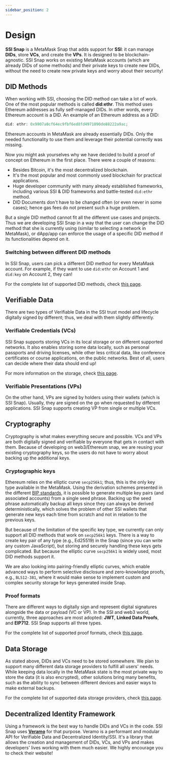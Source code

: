 ```yaml
---
sidebar_position: 2
---
```


# Design

**SSI Snap** is a MetaMask Snap that adds support for **SSI**: it can manage **DIDs**, store **VCs**, and create the **VPs**. It is designed to be blockchain-agnostic. SSI Snap works on existing MetaMask accounts (which are already DIDs of some methods) and their private keys to create new DIDs, without the need to create new private keys and worry about their security!

## DID Methods

When working with SSI, choosing the DID method can take a lot of work. One of the most popular methods is called **did:ethr**. This method uses Ethereum addresses as fully self-managed DIDs. In other words, every Ethereum account is a DID. An example of an Ethereum address as a DID:

```js
did: ethr: 0x9907a0cf64ec9fbf6ed8fd4971090de88222a9ac;
```

Ethereum accounts in MetaMask are already essentially DIDs. Only the needed functionality to use them and leverage their potential correctly was missing.

Now you might ask yourselves why we have decided to build a proof of concept on Ethereum in the first place. There were a couple of reasons:

- Besides Bitcoin, it's the most decentralized blockchain.
- It's the most popular and most commonly used blockchain for practical applications.
- Huge developer community with many already established frameworks, including various SSI & DID frameworks and battle-tested `did:ethr` method.
- DID Documents don't have to be changed often (or even never in some cases); hence gas fees do not present such a huge problem.

But a single DID method cannot fit all the different use cases and projects. Thus we are developing SSI Snap in a way that the user can change the DID method that she is currently using (similar to selecting a network in MetaMask), or dApp/app can enforce the usage of a specific DID method if its functionalities depend on it.

### Switching between different DID methods

In SSI Snap, users can pick a different DID method for every MetaMask account. For example, if they want to use `did:ethr` on Account 1 and `did:key` on Account 2, they can!

For the complete list of supported DID methods, check [this page](./supported).

## Verifiable Data

There are two types of Verifiable Data in the SSI trust model and lifecycle digitally signed by different; thus, we deal with them slightly differently.

### Verifiable Credentials (VCs)

SSI Snap supports storing VCs in its local storage or on different supported networks. It also enables storing some data locally, such as personal passports and driving licenses, while other less critical data, like conference certificates or course applications, on the public networks. Best of all, users can decide where their data should end up!

For more information on the storage, check [this page](./storage).

### Verifiable Presentations (VPs)

On the other hand, VPs are signed by holders using their wallets (which is SSI Snap). Usually, they are signed on the go when requested by different applications. SSI Snap supports creating VP from single or multiple VCs.

## Cryptography

Cryptography is what makes everything secure and possible. VCs and VPs are both digitally signed and verifiable by everyone that gets in contact with them. Because of developing on web3/Ethereum snap, we are reusing your existing cryptography keys, so the users do not have to worry about backing up the additional keys.

### Cryptographic keys

Ethereum relies on the elliptic curve `secp256k1`; thus, this is the only key type available in the MetaMask. Using the derivation schemes presented in the different [BIP standards](https://github.com/bitcoin/bips), it is possible to generate multiple key pairs (and associated accounts) from a single seed phrase. Backing up the seed phrase automatically backup all keys since they can always be derived deterministically, which solves the problem of other SSI wallets that generate new keys each time from scratch and not in relation to the previous keys.

But because of the limitation of the specific key type, we currently can only support all DID methods that work on `secp256k1` keys. There is a way to create key pair of any type (e.g., Ed25519) in the Snap (since you can write any custom JavaScript), but storing and securely handling these keys gets complicated. But because the elliptic curve `secp256k1` is widely used, most DID methods support it.

We are also looking into pairing-friendly elliptic curves, which enable advanced ways to perform selective disclosure and zero-knowledge proofs, e.g., `BLS12-381`, where it would make sense to implement custom and complex security storage for keys generated inside Snap.

### Proof formats

There are different ways to digitally sign and represent digital signatures alongside the data or payload (VC or VP). In the SSI and web3 world, currently, three approaches are most adopted: **JWT**, **Linked Data Proofs**, and **EIP712**. SSI Snap supports all three types.

For the complete list of supported proof formats, check [this page](./supported).

## Data Storage

As stated above, DIDs and VCs need to be stored somewhere. We plan to support many different data storage providers to fulfill all users' needs. While keeping data locally in the MetaMask state is the most private way to store the data (it is also encrypted), other solutions bring many benefits, such as the ability to sync between different devices and easier ways to make external backups.

For the complete list of supported data storage providers, check [this page](./supported).

## Decentralized Identity Framework

Using a framework is the best way to handle DIDs and VCs in the code. SSI Snap uses **[Veramo](https://veramo.io/)** for that purpose. Veramo is a performant and modular API for Verifiable Data and Decentralized Identity/SSI. It's a library that allows the creation and management of DIDs, VCs, and VPs and makes developers' lives working with them much easier. We highly encourage you to check their website!
